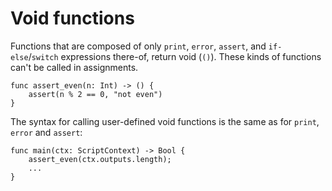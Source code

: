 # Void functions

Functions that are composed of only `print`, `error`, `assert`, and `if-else`/`switch` expressions there-of, return void (`()`). These kinds of functions can't be called in assignments.

```helios
func assert_even(n: Int) -> () {
    assert(n % 2 == 0, "not even")
}
```

The syntax for calling user-defined void functions is the same as for `print`, `error` and `assert`:

```helios
func main(ctx: ScriptContext) -> Bool {
    assert_even(ctx.outputs.length);
    ...
}
```